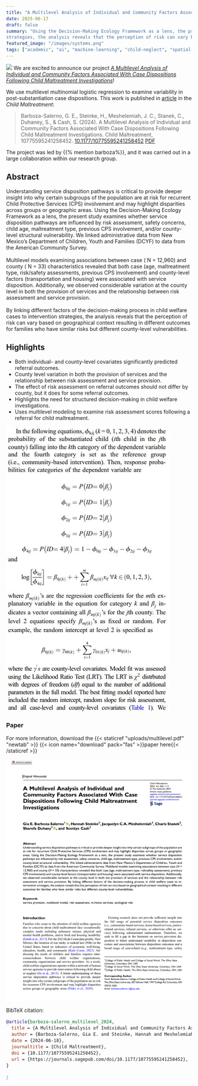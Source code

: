 ```yaml
---
title: "A Multilevel Analysis of Individual and Community Factors Associated With Case Dispositions Following Child Maltreatment Investigations"
date: 2025-06-17
draft: false
summary: "Using the Decision-Making Ecology Framework as a lens, the present study examines whether service disposition pathways are influenced by risk assessment, safety concerns, child age, maltreatment type, previous CPS involvement, and/or county-level structural vulnerability. We linked administrative data from New Mexico's Department of Children, Youth and Families (DCYF) to data from the American Community Survey. By linking different factors of the decision-making process in child welfare cases to intervention
strategies, the analysis reveals that the perception of risk can vary based on geographical context resulting in different outcomes for families who have similar risks but different county-level vulnerabilities."
featured_image: "/images/systems.png"
tags: ["academic", "ai", "machine-learning", "child-neglect", "spatial-analysis"]
---
```

![](/images/systems.png)
We are excited to announce our project [_A Multilevel Analysis of Individual and Community Factors Associated With Case Dispositions Following Child Maltreatment Investigations_](/project/multilevel-model-service-disposition/)!

We use multilevel multinomial logistic regression to examine variability in post-substantiation case dispositions.
This work is published in [article](https://doi.org/10.1177/10775595241258452) in the _Child Maltreatment_:

> Barboza-Salerno, G. E., Steinke, H., Meshelemiah, J. C., Stanek, C., Duhaney, S., & Cash, S. (2024). A Multilevel Analysis of Individual and Community Factors Associated With Case Dispositions Following Child Maltreatment Investigations. Child Maltreatment, 10775595241258452.
> [<i class="ai ai-doi-square ai"></i>10.1177/10775595241258452](https://doi.org/10.1177/10775595241258452) [<i class="far fa-file-pdf"></i> PDF](/project/multilevel-model-service-disposition/multilevel.pdf)</i>

The project was led by {{% mention barboza%}}, and it was carried out in a large collaboration within our research group.

## Abstract

Understanding service disposition pathways is critical to provide deeper insight into why certain subgroups of the population are at risk for recurrent Child Protective Services (CPS) involvement and may highlight disparities across groups or geographic areas. Using the Decision-Making Ecology Framework as a lens, the present study examines whether service disposition pathways are influenced by risk assessment, safety concerns, child age, maltreatment type, previous CPS involvement, and/or county-level structural vulnerability. We linked administrative data from New Mexico’s Department of Children, Youth and Families (DCYF) to data from the American Community Survey. 
<br><br>Multilevel models examining associations between case ( N = 12,960) and county ( N = 33) characteristics revealed that both case (age, maltreatment type, risk/safety assessments, previous CPS involvement) and county-level factors (transportation and housing) were associated with service disposition. Additionally, we observed considerable variation at the county level in both the provision of services and the relationship between risk assessment and service provision. 
<br><br>By linking different factors of the decision-making process in child welfare cases to intervention strategies, the analysis reveals that the perception of risk can vary based on geographical context resulting in different outcomes for families who have similar risks but different county-level vulnerabilities.

## Highlights

+ Both individual- and county-level covariates significantly predicted referral outcomes.
+ County level variation in both the provision of services and the relationship between risk assessment and service provision.
+ The effect of risk assessment on referral outcomes should not differ by county, but it does for some referral outcomes.
+ Highlights the need for structured decision-making in child welfare investigations.
+ Uses multilevel modeling to examine risk assessment scores following a referral for child maltreatment.

[![](example.jpg)](/project/multilevel-model-service-disposition/)

### Paper 

For more information, download the {{< staticref "uploads/multilevel.pdf" "newtab" >}} {{< icon name="download" pack="fas" >}}paper here{{< /staticref >}}

[![](page-one.png)](/publication/multilevel-model-service-disposition/)

BibTeX citation:
```bibtex
@article{barboza-salerno_multilevel_2024,
  title = {A Multilevel Analysis of Individual and Community Factors Associated With Case Dispositions Following Child Maltreatment Investigations},
  author = {Barboza-Salerno, Gia E. and Steinke, Hannah and Meshelemiah, Jacquelyn C.A. and Stanek, Charis and Duhany, Sharefa and Cash, Scottye},
  date = {2024-06-18},
  journaltitle = {Child Maltreatment},
  doi = {10.1177/10775595241258452},
  url = {https://journals.sagepub.com/doi/10.1177/10775595241258452},
}

}
```


